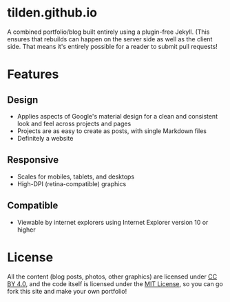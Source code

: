 tilden.github.io
================

A combined portfolio/blog built entirely using a plugin-free Jekyll. (This ensures
that rebuilds can happen on the server side as well as the client side.
That means it's entirely possible for a reader to submit pull requests!

# Features

## Design

* Applies aspects of Google's material design for a clean and consistent look and
  feel across projects and pages
* Projects are as easy to create as posts, with single Markdown files
* Definitely a website

## Responsive

* Scales for mobiles, tablets, and desktops
* High-DPI (retina-compatible) graphics

## Compatible

* Viewable by internet explorers using Internet Explorer version 10 or higher

# License
All the content (blog posts, photos, other graphics) are licensed under
[CC BY 4.0](http://creativecommons.org/licenses/by/4.0/), and the code itself is
licensed under the [MIT License](http://opensource.org/licenses/MIT), so you can
go fork this site and make your own portfolio!
